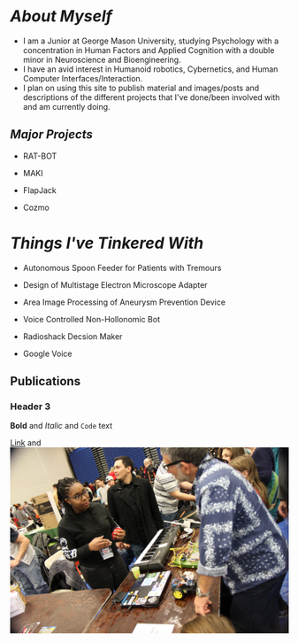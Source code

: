 # *About Myself*

- I am a Junior at George Mason University, studying Psychology with a concentration in Human Factors and Applied Cognition with a double minor in Neuroscience and Bioengineering.
- I have an avid interest in Humanoid robotics, Cybernetics, and Human Computer Interfaces/Interaction.
- I plan on using this site to publish material and images/posts and descriptions of the different projects that I've done/been involved with and am currently doing. 


## *Major Projects*

  - RAT-BOT
  
  - MAKI
  
  - FlapJack
   
  - Cozmo
  
# *Things I've Tinkered With*

   - Autonomous Spoon Feeder for Patients with Tremours
   
   - Design of Multistage Electron Microscope Adapter
   
   - Area Image Processing of Aneurysm Prevention Device

   - Voice Controlled Non-Hollonomic Bot
  
   - Radioshack Decsion Maker
  
   - Google Voice
  
## Publications
### Header 3

**Bold** and _Italic_ and `Code` text

[Link](url) and ![Image](IMG_7921.jpg)

